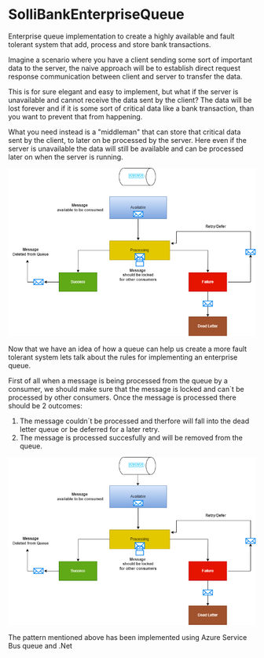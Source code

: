 # SolliBankEnterpriseQueue
Enterprise queue implementation to create a highly available and fault tolerant system that add, process and store bank transactions.

Imagine a scenario where you have a client sending some sort of important data to the server, the naive approach will be to establish
direct request response communication between client and server to transfer the data.

This is for sure elegant and easy to implement, but what if the server is unavailable and cannot receive the data sent by the client? 
The data will be lost forever and if it is some sort of critical data like a bank transaction, than you want to prevent that from happening.

What you need instead is a "middleman" that can store that critical data sent by the client, to later on be processed by the server.
Here even if the server is unavailable the data will still be available and can be processed later on when the server is running.

![client/server communication with a queue](https://github.com/yahiaalioua/SolliBankEnterpriseQueue/blob/ee41081d44940016d2d45f99884610463aa1b6c0/.vs/QueueDiagram1.drawio.png)

Now that we have an idea of how a queue can help us create a more fault tolerant system lets talk about the rules for implementing an enterprise queue.

First of all when a message is being processed from the queue by a consumer, we should make sure that the message is locked and can`t be processed by other
consumers.
Once the message is processed there should be 2 outcomes:
1) The message couldn´t be processed and therfore will fall into the dead letter queue or be deferred for a later retry.
2) The message is processed succesfully and will be removed from the queue.

![enterprise queue design](https://github.com/yahiaalioua/SolliBankEnterpriseQueue/blob/main/QueueDiagram2.drawio%20(1).png)

The pattern mentioned above has been implemented using Azure Service Bus queue and .Net
